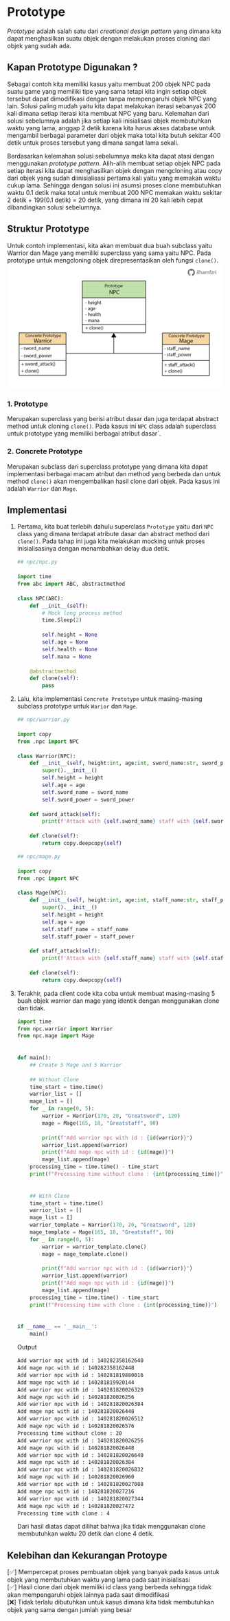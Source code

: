 # Prototype
*Prototype* adalah salah satu dari *creational design pattern* yang dimana kita dapat menghasilkan suatu objek dengan melakukan proses cloning dari objek yang sudah ada. 

## Kapan Prototype Digunakan ?
Sebagai contoh kita memiliki kasus yaitu membuat 200 objek NPC pada suatu game yang memiliki tipe yang sama tetapi kita ingin setiap objek tersebut dapat dimodifikasi dengan tanpa mempengaruhi objek NPC yang lain. Solusi paling mudah yaitu kita dapat melakukan iterasi sebanyak 200 kali dimana setiap iterasi kita membuat NPC yang baru. Kelemahan dari solusi sebelumnya adalah jika setiap kali inisialisasi objek membutuhkan waktu yang lama, anggap 2 detik karena kita harus akses database untuk mengambil berbagai parameter dari objek maka total kita butuh sekitar 400 detik untuk proses tersebut yang dimana sangat lama sekali.

Berdasarkan kelemahan solusi sebelumnya maka kita dapat atasi dengan menggunakan *prototype pattern*. Alih-alih membuat setiap objek NPC pada setiap iterasi kita dapat menghasilkan objek dengan mengcloning atau copy dari objek yang sudah diinisialisasi pertama kali yaitu yang memakan waktu cukup lama. Sehingga dengan solusi ini asumsi proses clone membutuhkan waktu 0.1 detik maka total untuk membuat 200 NPC memakan waktu sekitar 2 detik + 199(0.1 detik) = 20 detik, yang dimana ini 20 kali lebih cepat dibandingkan solusi sebelumnya. 

## Struktur Prototype
Untuk contoh implementasi, kita akan membuat dua buah subclass yaitu Warrior dan Mage yang memiliki superclass yang sama yaitu NPC. Pada prototype untuk mengcloning objek direpresentasikan oleh fungsi `clone()`.
![alt text](img/04_prototype-01.png)
### 1. Prototype
Merupakan superclass yang berisi atribut dasar dan juga terdapat abstract method untuk cloning `clone()`. Pada kasus ini `NPC` class adalah superclass untuk prototype yang memiliki berbagai atribut dasar`.

### 2. Concrete Prototype
Merupakan subclass dari superclass prototype yang dimana kita dapat implementasi berbagai macam atribut dan method yang berbeda dan untuk method `clone()` akan mengembalikan hasil clone dari objek. Pada kasus ini adalah `Warrior` dan `Mage`. 

## Implementasi
1. Pertama, kita buat terlebih dahulu superclass `Prototype` yaitu dari `NPC` class yang dimana terdapat atribute dasar dan abstract method dari `clone()`. Pada tahap ini juga kita melakukan mocking untuk proses inisialisasinya dengan menambahkan delay dua detik.
    ```python
    ## npc/npc.py

    import time
    from abc import ABC, abstractmethod

    class NPC(ABC):
        def __init__(self):
            # Mock long process method
            time.Sleep(2)
            
            self.height = None
            self.age = None
            self.health = None
            self.mana = None
        
        @abstractmethod
        def clone(self):
            pass
    ```

2. Lalu, kita implementasi `Concrete Prototype` untuk masing-masing subclass prototype untuk `Warior` dan `Mage`.
    ```python
    ## npc/warrior.py

    import copy
    from .npc import NPC

    class Warrior(NPC):
        def __init__(self, height:int, age:int, sword_name:str, sword_power:int):
            super().__init__()
            self.height = height
            self.age = age
            self.sword_name = sword_name
            self.sword_power = sword_power

        def sword_attack(self):
            print(f'Attack with {self.sword_name} staff with {self.sword_power} damage')
        
        def clone(self):
            return copy.deepcopy(self)
    ```

    ```python
    ## npc/mage.py

    import copy
    from .npc import NPC

    class Mage(NPC):
        def __init__(self, height:int, age:int, staff_name:str, staff_power:int):
            super().__init__()
            self.height = height
            self.age = age
            self.staff_name = staff_name
            self.staff_power = staff_power

        def staff_attack(self):
            print(f'Attack with {self.staff_name} staff with {self.staff_power} damage')
        
        def clone(self):
            return copy.deepcopy(self)
    ```

3. Terakhir, pada client code kita coba untuk membuat masing-masing 5 buah objek warrior dan mage yang identik dengan menggunakan clone dan tidak.

    ```python
    import time
    from npc.warrior import Warrior
    from npc.mage import Mage


    def main():
        ## Create 5 Mage and 5 Warrior

        ## Without Clone
        time_start = time.time()
        warrior_list = []
        mage_list = []
        for _ in range(0, 5):
            warrior = Warrior(170, 20, "Greatsword", 120)
            mage = Mage(165, 18, "Greatstaff", 90)
            
            print(f"Add warrior npc with id : {id(warrior)}")
            warrior_list.append(warrior)
            print(f"Add mage npc with id : {id(mage)}")
            mage_list.append(mage)
        processing_time = time.time() - time_start
        print(f"Processing time without clone : {int(processing_time)}")


        ## With Clone
        time_start = time.time()
        warrior_list = []
        mage_list = []
        warrior_template = Warrior(170, 20, "Greatsword", 120)
        mage_template = Mage(165, 18, "Greatstaff", 90)
        for _ in range(0, 5):
            warrior = warrior_template.clone()
            mage = mage_template.clone()
            
            print(f"Add warrior npc with id : {id(warrior)}")
            warrior_list.append(warrior)
            print(f"Add mage npc with id : {id(mage)}")
            mage_list.append(mage)
        processing_time = time.time() - time_start
        print(f"Processing time with clone : {int(processing_time)}")


    if __name__ == '__main__':
        main()
    ```

    Output
    ```sh
    Add warrior npc with id : 140282358162640
    Add mage npc with id : 140282358162448
    Add warrior npc with id : 140281819880016
    Add mage npc with id : 140281819920144
    Add warrior npc with id : 140281820026320
    Add mage npc with id : 140281820026256
    Add warrior npc with id : 140281820026384
    Add mage npc with id : 140281820026448
    Add warrior npc with id : 140281820026512
    Add mage npc with id : 140281820026576
    Processing time without clone : 20
    Add warrior npc with id : 140281820026256
    Add mage npc with id : 140281820026448
    Add warrior npc with id : 140281820026640
    Add mage npc with id : 140281820026384
    Add warrior npc with id : 140281820026832
    Add mage npc with id : 140281820026960
    Add warrior npc with id : 140281820027088
    Add mage npc with id : 140281820027216
    Add warrior npc with id : 140281820027344
    Add mage npc with id : 140281820027472
    Processing time with clone : 4  
    ```
    Dari hasil diatas dapat dilihat bahwa jika tidak menggunakan clone membutuhkan waktu 20 detik dan clone 4 detik.

## Kelebihan dan Kekurangan Protoype
[✅] Mempercepat proses pembuatan objek yang banyak pada kasus untuk objek yang membutuhkan waktu yang lama pada saat inisialisasi</br>
[✅] Hasil clone dari objek memiliki id class yang berbeda sehingga tidak akan mempengaruhi objek lainnya pada saat dimodifikasi</br>
[❌] Tidak terlalu dibutuhkan untuk kasus dimana kita tidak membutuhkan objek yang sama dengan jumlah yang besar</br>